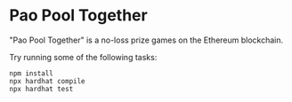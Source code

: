 # Pao Pool Together

"Pao Pool Together" is a no-loss prize games on the Ethereum blockchain.

Try running some of the following tasks:

```shell
npm install
npx hardhat compile
npx hardhat test
```
